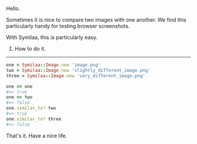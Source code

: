 Hello.

Sometimes it is nice to compare two images with one another.  We find this
particularly handy for testing browser screenshots.

With Symilaa, this is particularly easy.

1. How to do it.
----------------

```ruby
one = Symilaa::Image.new 'image.png'
two = Symilaa::Image.new 'slightly_different_image.png'
three = Symilaa::Image.new 'very_different_image.png'

one == one
#=> true
one == two
#=> false
one.similar_to? two
#=> true
one.similar_to? three
#=> false
```
That's it.  Have a nice life.
